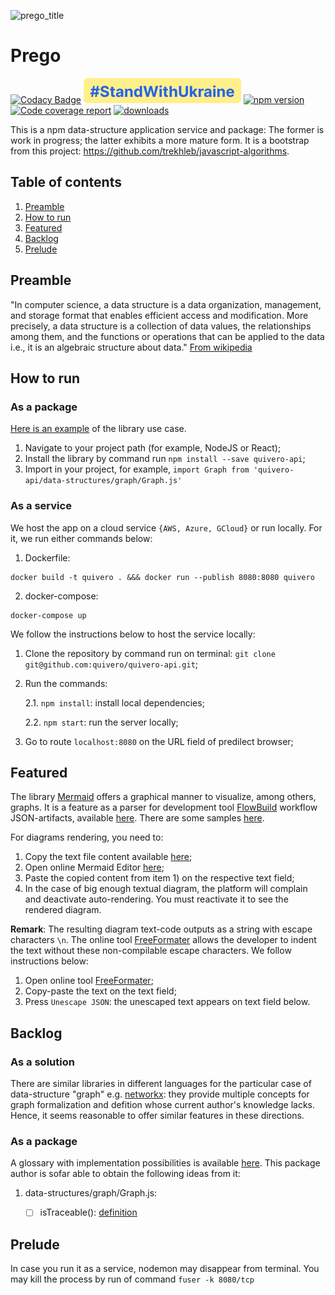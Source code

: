 ![prego_title](https://github.com/quivero/prego/blob/c54d7ffbafff66b6b31db36daf9d5a7938304ebd/images/prego_tiny.png)

# Prego

[![Codacy Badge](https://api.codacy.com/project/badge/Grade/330043511b8240faa6161331a11e2abb)](https://app.codacy.com/gh/quivero/prego?utm_source=github.com&utm_medium=referral&utm_content=quivero/prego&utm_campaign=Badge_Grade_Settings)
[![StandWithUkraine](https://raw.githubusercontent.com/vshymanskyy/StandWithUkraine/main/badges/StandWithUkraine.svg)](https://github.com/vshymanskyy/StandWithUkraine/blob/main/docs/README.md)
[![npm version](https://img.shields.io/npm/v/dot-quiver)](https://www.npmjs.com/package/quivero-api)
[![Code coverage report](https://codecov.io/gh/quivero/prego/branch/main/graph/badge.svg?token=U6VOO56PDL)](https://app.codecov.io/gh/quivero/prego)
[![downloads](https://img.shields.io/npm/dm/quivero-api)](https://www.npmjs.com/package/quivero-api)

This is a npm data-structure application service and package: The former is work in progress; the latter exhibits a more mature form. It is a bootstrap from this project: https://github.com/trekhleb/javascript-algorithms.

## Table of contents

1. [Preamble](#preamble)
2. [How to run](#how-to-run)
3. [Featured](#featured)
4. [Backlog](#backlog)
5. [Prelude](#prelude)

## Preamble

"In computer science, a data structure is a data organization, management, and storage format that enables efficient access and modification. More precisely, a data structure is a collection of data values, the relationships among them, and the functions or operations that can be applied to the data i.e., it is an algebraic structure about data." [From wikipedia](https://en.wikipedia.org/wiki/Data_structure)

## How to run

### As a package

[Here is an example](https://github.com/quivero/use-case) of the library use case.

1. Navigate to your project path (for example, NodeJS or React);
2. Install the library by command run `npm install --save quivero-api`;
3. Import in your project, for example, `import Graph from 'quivero-api/data-structures/graph/Graph.js'`

### As a service

We host the app on a cloud service `{AWS, Azure, GCloud}` or run locally. For it, we run either commands below:

1. Dockerfile:

```
docker build -t quivero . &&& docker run --publish 8080:8080 quivero
```

2. docker-compose:

```
docker-compose up
```

We follow the instructions below to host the service locally:

1. Clone the repository by command run on terminal: `git clone git@github.com:quivero/quivero-api.git`;
2. Run the commands:

   2.1. `npm install`: install local dependencies;

   2.2. `npm start`: run the server locally;

3. Go to route `localhost:8080` on the URL field of predilect browser;

## Featured

The library [Mermaid](https://github.com/mermaid-js/mermaid-cli) offers a graphical manner to visualize, among others, graphs. It is a feature as a parser for development tool [FlowBuild](https://github.com/flow-build) workflow JSON-artifacts, available [here](https://github.com/quivero-api/quivero-api/blob/44217b78c9b15dfbe33708b8f744ce8d3ea00e99/utils/workflow/parsers.js#L531). There are some samples [here](https://github.com/quivero/quivero-api-api/tree/main/src/samples/blueprints/diagrams).

For diagrams rendering, you need to:

1. Copy the text file content available [here](https://github.com/quivero/quivero-api/tree/main/src/samples/blueprints/diagrams);
2. Open online Mermaid Editor [here](https://mermaid.live);
3. Paste the copied content from item 1) on the respective text field;
4. In the case of big enough textual diagram, the platform will complain and deactivate auto-rendering. You must reactivate it to see the rendered diagram.

**Remark**: The resulting diagram text-code outputs as a string with escape characters `\n`. The online tool [FreeFormater](https://www.freeformatter.com/json-escape.html) allows the developer to indent the text without these non-compilable escape characters. We follow instructions below:

1. Open online tool [FreeFormater](https://www.freeformatter.com/json-escape.html);
2. Copy-paste the text on the text field;
3. Press `Unescape JSON`: the unescaped text appears on text field below.

## Backlog

### As a solution

There are similar libraries in different languages for the particular case of data-structure "graph" e.g. [networkx](https://networkx.org/documentation/stable/reference/classes/index.html): they provide multiple concepts for graph formalization and defition whose current author's knowledge lacks. Hence, it seems reasonable to offer similar features in these directions.

### As a package

A glossary with implementation possibilities is available [here](https://en.wikipedia.org/wiki/Glossary_of_graph_theory). This package author is sofar able to obtain the following ideas from it:

1. data-structures/graph/Graph.js:

   - [ ] isTraceable(): [definition](https://mathworld.wolfram.com/TraceableGraph.html)

## Prelude

In case you run it as a service, nodemon may disappear from terminal. You may kill the process by run of command `fuser -k 8080/tcp`

